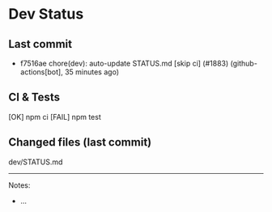 # Dev Status

## Last commit
- f7516ae chore(dev): auto-update STATUS.md [skip ci] (#1883) (github-actions[bot], 35 minutes ago)
## CI & Tests
[OK] npm ci
[FAIL] npm test

## Changed files (last commit)
dev/STATUS.md

---
Notes:
- ...
